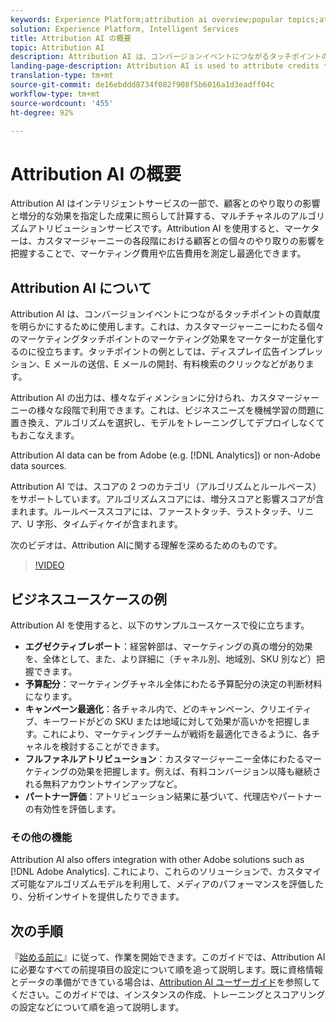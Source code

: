 ```yaml
---
keywords: Experience Platform;attribution ai overview;popular topics;attribution ai;Attribution ai
solution: Experience Platform, Intelligent Services
title: Attribution AI の概要
topic: Attribution AI
description: Attribution AI は、コンバージョンイベントにつながるタッチポイントの貢献度を明らかにするために使用します。これは、カスタマージャーニーにわたる個々のマーケティングタッチポイントのマーケティング効果をマーケターが定量化するのに役立ちます。タッチポイントの例としては、ディスプレイ広告インプレッション、E メールの送信、E メールの開封、有料検索のクリックなどがあります。
landing-page-description: Attribution AI is used to attribute credits to touchpoints leading to conversion events. This can be used by marketers to help quantify the marketing impact of each individual marketing touchpoint across customer journeys.
translation-type: tm+mt
source-git-commit: de16ebddd8734f082f908f5b6016a1d3eadff04c
workflow-type: tm+mt
source-wordcount: '455'
ht-degree: 92%

---
```



# Attribution AI の概要

Attribution AI はインテリジェントサービスの一部で、顧客とのやり取りの影響と増分的な効果を指定した成果に照らして計算する、マルチチャネルのアルゴリズムアトリビューションサービスです。Attribution AI を使用すると、マーケターは、カスタマージャーニーの各段階における顧客との個々のやり取りの影響を把握することで、マーケティング費用や広告費用を測定し最適化できます。

## Attribution AI について

Attribution AI は、コンバージョンイベントにつながるタッチポイントの貢献度を明らかにするために使用します。これは、カスタマージャーニーにわたる個々のマーケティングタッチポイントのマーケティング効果をマーケターが定量化するのに役立ちます。タッチポイントの例としては、ディスプレイ広告インプレッション、E メールの送信、E メールの開封、有料検索のクリックなどがあります。

Attribution AI の出力は、様々なディメンションに分けられ、カスタマージャーニーの様々な段階で利用できます。これは、ビジネスニーズを機械学習の問題に置き換え、アルゴリズムを選択し、モデルをトレーニングしてデプロイしなくてもおこなえます。

Attribution AI data can be from Adobe (e.g. [!DNL Analytics]) or non-Adobe data sources.

Attribution AI では、スコアの 2 つのカテゴリ（アルゴリズムとルールベース）をサポートしています。アルゴリズムスコアには、増分スコアと影響スコアが含まれます。ルールベーススコアには、ファーストタッチ、ラストタッチ、リニア、U 字形、タイムディケイが含まれます。

次のビデオは、Attribution AIに関する理解を深めるためのものです。

>[!VIDEO](https://video.tv.adobe.com/v/32667?learn=on&quality=12)

## ビジネスユースケースの例

Attribution AI を使用すると、以下のサンプルユースケースで役に立ちます。

- **エグゼクティブレポート**：経営幹部は、マーケティングの真の増分的効果を、全体として、また、より詳細に（チャネル別、地域別、SKU 別など）把握できます。
- **予算配分**：マーケティングチャネル全体にわたる予算配分の決定の判断材料になります。
- **キャンペーン最適化**：各チャネル内で、どのキャンペーン、クリエイティブ、キーワードがどの SKU または地域に対して効果が高いかを把握します。これにより、マーケティングチームが戦術を最適化できるように、各チャネルを検討することができます。
- **フルファネルアトリビューション**：カスタマージャーニー全体にわたるマーケティングの効果を把握します。例えば、有料コンバージョン以降も継続される無料アカウントサインアップなど。
- **パートナー評価**：アトリビューション結果に基づいて、代理店やパートナーの有効性を評価します。

### その他の機能

Attribution AI also offers integration with other Adobe solutions such as [!DNL Adobe Analytics]. これにより、これらのソリューションで、カスタマイズ可能なアルゴリズムモデルを利用して、メディアのパフォーマンスを評価したり、分析インサイトを提供したりできます。

## 次の手順

『[始める前に](./getting-started.md)』に従って、作業を開始できます。このガイドでは、Attribution AI に必要なすべての前提項目の設定について順を追って説明します。既に資格情報とデータの準備ができている場合は、[Attribution AI ユーザーガイド](./user-guide.md)を参照してください。このガイドでは、インスタンスの作成、トレーニングとスコアリングの設定などについて順を追って説明します。
